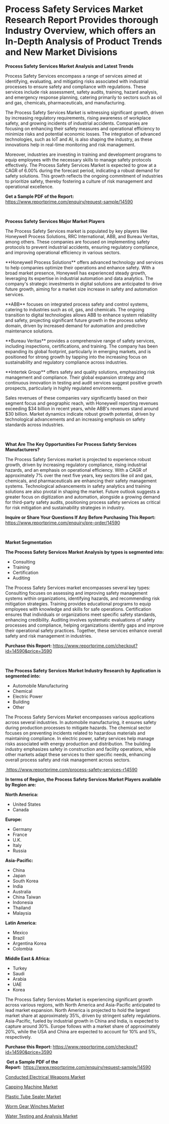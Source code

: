 <p><h1>Process Safety Services Market Research Report Provides thorough Industry Overview, which offers an In-Depth Analysis of Product Trends and New Market Divisions</h1></p><p><strong>Process Safety Services Market Analysis and Latest Trends</strong></p>
<p><p>Process Safety Services encompass a range of services aimed at identifying, evaluating, and mitigating risks associated with industrial processes to ensure safety and compliance with regulations. These services include risk assessment, safety audits, training, hazard analysis, and emergency response planning, catering primarily to sectors such as oil and gas, chemicals, pharmaceuticals, and manufacturing.</p><p>The Process Safety Services Market is witnessing significant growth, driven by increasing regulatory requirements, rising awareness of workplace safety, and growing incidents of industrial accidents. Companies are focusing on enhancing their safety measures and operational efficiency to minimize risks and potential economic losses. The integration of advanced technologies, such as IoT and AI, is also shaping the industry, as these innovations help in real-time monitoring and risk management.</p><p>Moreover, industries are investing in training and development programs to equip employees with the necessary skills to manage safety protocols effectively. The Process Safety Services Market is expected to grow at a CAGR of 6.00% during the forecast period, indicating a robust demand for safety solutions. This growth reflects the ongoing commitment of industries to prioritize safety, thereby fostering a culture of risk management and operational excellence.</p></p>
<p><strong>Get a Sample PDF of the Report:&nbsp;</strong> <a href="https://www.reportprime.com/enquiry/request-sample/14590?utm_campaign=2647&utm_medium=2&utm_source=Github&utm_content=ia&utm_term=20032025&utm_id=process-safety-services">https://www.reportprime.com/enquiry/request-sample/14590</a></p>
<p>&nbsp;</p>
<p><strong>Process Safety Services Major Market Players</strong></p>
<p><p>The Process Safety Services market is populated by key players like Honeywell Process Solutions, RRC International, ABB, and Bureau Veritas, among others. These companies are focused on implementing safety protocols to prevent industrial accidents, ensuring regulatory compliance, and improving operational efficiency in various sectors.</p><p>**Honeywell Process Solutions** offers advanced technology and services to help companies optimize their operations and enhance safety. With a broad market presence, Honeywell has experienced steady growth, leveraging its expertise in industrial automation and data analytics. The company's strategic investments in digital solutions are anticipated to drive future growth, aiming for a market size increase in safety and automation services.</p><p>**ABB** focuses on integrated process safety and control systems, catering to industries such as oil, gas, and chemicals. The ongoing transition to digital technologies allows ABB to enhance system reliability and safety, projecting significant future growth in the process safety domain, driven by increased demand for automation and predictive maintenance solutions.</p><p>**Bureau Veritas** provides a comprehensive range of safety services, including inspections, certifications, and training. The company has been expanding its global footprint, particularly in emerging markets, and is positioned for strong growth by tapping into the increasing focus on sustainability and regulatory compliance across industries.</p><p>**Intertek Group** offers safety and quality solutions, emphasizing risk management and compliance. Their global expansion strategy and continuous innovation in testing and audit services suggest positive growth prospects, particularly in highly regulated environments.</p><p>Sales revenues of these companies vary significantly based on their segment focus and geographic reach, with Honeywell reporting revenues exceeding $34 billion in recent years, while ABB's revenues stand around $30 billion. Market dynamics indicate robust growth potential, driven by technological advancements and an increasing emphasis on safety standards across industries.</p></p>
<p>&nbsp;</p>
<p><strong>What Are The Key Opportunities For Process Safety Services Manufacturers?</strong></p>
<p><p>The Process Safety Services market is projected to experience robust growth, driven by increasing regulatory compliance, rising industrial hazards, and an emphasis on operational efficiency. With a CAGR of approximately 7% over the next five years, key sectors like oil and gas, chemicals, and pharmaceuticals are enhancing their safety management systems. Technological advancements in safety analytics and training solutions are also pivotal in shaping the market. Future outlook suggests a greater focus on digitization and automation, alongside a growing demand for third-party safety audits, positioning process safety services as critical for risk mitigation and sustainability strategies in industry.</p></p>
<p><strong>Inquire or Share Your Questions If Any Before Purchasing This Report:</strong> <a href="https://www.reportprime.com/enquiry/pre-order/14590?utm_campaign=2647&utm_medium=2&utm_source=Github&utm_content=ia&utm_term=20032025&utm_id=process-safety-services">https://www.reportprime.com/enquiry/pre-order/14590</a></p>
<p>&nbsp;</p>
<p><strong>Market Segmentation</strong></p>
<p><strong>The Process Safety Services Market Analysis by types is segmented into:</strong></p>
<p><ul><li>Consulting</li><li>Training</li><li>Certification</li><li>Auditing</li></ul></p>
<p><p>The Process Safety Services market encompasses several key types: Consulting focuses on assessing and improving safety management systems within organizations, identifying hazards, and recommending risk mitigation strategies. Training provides educational programs to equip employees with knowledge and skills for safe operations. Certification ensures that individuals or organizations meet specific safety standards, enhancing credibility. Auditing involves systematic evaluations of safety processes and compliance, helping organizations identify gaps and improve their operational safety practices. Together, these services enhance overall safety and risk management in industries.</p></p>
<p><strong>Purchase this Report:&nbsp;</strong><a href="https://www.reportprime.com/checkout?id=14590&price=3590&utm_campaign=2647&utm_medium=2&utm_source=Github&utm_content=ia&utm_term=20032025&utm_id=process-safety-services">https://www.reportprime.com/checkout?id=14590&price=3590</a></p>
<p>&nbsp;</p>
<p><strong>The Process Safety Services Market Industry Research by Application is segmented into:</strong></p>
<p><ul><li>Automobile Manufacturing</li><li>Chemical</li><li>Electric Power</li><li>Building</li><li>Other</li></ul></p>
<p><p>The Process Safety Services Market encompasses various applications across several industries. In automobile manufacturing, it ensures safety during production processes to mitigate hazards. The chemical sector focuses on preventing incidents related to hazardous materials and maintaining compliance. In electric power, safety services help manage risks associated with energy production and distribution. The building industry emphasizes safety in construction and facility operations, while other markets adapt these services to their specific needs, enhancing overall process safety and risk management across sectors.</p></p>
<p><a href="https://www.reportprime.com/process-safety-services-r14590?utm_campaign=2647&utm_medium=2&utm_source=Github&utm_content=ia&utm_term=20032025&utm_id=process-safety-services">&nbsp;https://www.reportprime.com/process-safety-services-r14590</a></p>
<p><strong>In terms of Region, the Process Safety Services Market Players available by Region are:</strong></p>
<p>
    <p> <strong> North America: </strong>
        <ul>
            <li>United States</li>
            <li>Canada</li>
        </ul>
        </p> 
    <p> <strong> Europe: </strong>
        <ul>
            <li>Germany</li>
            <li>France</li>
            <li>U.K.</li>
            <li>Italy</li>
            <li>Russia</li>
        </ul>
        </p> 
    <p> <strong> Asia-Pacific: </strong>
        <ul>
            <li>China</li>
            <li>Japan</li>
            <li>South Korea</li>
            <li>India</li>
            <li>Australia</li>
            <li>China Taiwan</li>
            <li>Indonesia</li>
            <li>Thailand</li>
            <li>Malaysia</li>
        </ul>
        </p> 
    <p> <strong> Latin America: </strong>
        <ul>
            <li>Mexico</li>
            <li>Brazil</li>
            <li>Argentina Korea</li>
            <li>Colombia</li>
        </ul>
        </p> 
    <p> <strong> Middle East & Africa: </strong>
        <ul>
            <li>Turkey</li>
            <li>Saudi</li>
            <li>Arabia</li>
            <li>UAE</li>
            <li>Korea</li>
        </ul>
    </p>
    </p>
<p><p>The Process Safety Services Market is experiencing significant growth across various regions, with North America and Asia-Pacific anticipated to lead market expansion. North America is projected to hold the largest market share at approximately 35%, driven by stringent safety regulations. Asia-Pacific, fueled by industrial growth in China and India, is expected to capture around 30%. Europe follows with a market share of approximately 20%, while the USA and China are expected to account for 10% and 5%, respectively.</p></p>
<p><strong>Purchase this Report: </strong><a href="https://www.reportprime.com/checkout?id=14590&price=3590&utm_campaign=2647&utm_medium=2&utm_source=Github&utm_content=ia&utm_term=20032025&utm_id=process-safety-services">https://www.reportprime.com/checkout?id=14590&price=3590</a></p>
<p>&nbsp;<strong>Get a Sample PDF of the Report:&nbsp;&nbsp;</strong><a href="https://www.reportprime.com/enquiry/request-sample/14590?utm_campaign=2647&utm_medium=2&utm_source=Github&utm_content=ia&utm_term=20032025&utm_id=process-safety-services">https://www.reportprime.com/enquiry/request-sample/14590</a></p>
<p><strong></strong></p>
<p><p><a href="https://www.linkedin.com/pulse/growth-trajectory-conducted-electrical-weapons-market-2025-2032-r6odf?utm_campaign=2647&utm_medium=2&utm_source=Github&utm_content=ia&utm_term=20032025&utm_id=process-safety-services">Conducted Electrical Weapons Market</a></p><p><a href="https://www.linkedin.com/pulse/capping-machine-market-trends-detailed-study-its-segmentation-haske?utm_campaign=2647&utm_medium=2&utm_source=Github&utm_content=ia&utm_term=20032025&utm_id=process-safety-services">Capping Machine Market</a></p><p><a href="https://www.linkedin.com/pulse/discovering-plastic-tube-sealermarkets-types-applications-r4zre?utm_campaign=2647&utm_medium=2&utm_source=Github&utm_content=ia&utm_term=20032025&utm_id=process-safety-services">Plastic Tube Sealer Market</a></p><p><a href="https://www.linkedin.com/pulse/worm-gear-winches-market-research-sales-establishments-employment-qpfee?utm_campaign=2647&utm_medium=2&utm_source=Github&utm_content=ia&utm_term=20032025&utm_id=process-safety-services">Worm Gear Winches Market</a></p><p><a href="https://www.linkedin.com/pulse/water-testing-analysismarket-size-trends-growth-rate-128-cagr-l76if?utm_campaign=2647&utm_medium=2&utm_source=Github&utm_content=ia&utm_term=20032025&utm_id=process-safety-services">Water Testing and Analysis Market</a></p></p>